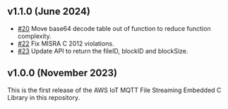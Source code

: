 ## v1.1.0 (June 2024)
 - [#20](https://github.com/aws/aws-iot-core-mqtt-file-streams-embedded-c/pull/20) Move base64 decode table out of function to reduce function complexity.
 - [#22](https://github.com/aws/aws-iot-core-mqtt-file-streams-embedded-c/pull/22) Fix MISRA C 2012 violations.
 - [#23](https://github.com/aws/aws-iot-core-mqtt-file-streams-embedded-c/pull/23) Update API to return the fileID, blockID and blockSize.

## v1.0.0 (November 2023)

This is the first release of the AWS IoT MQTT File Streaming Embedded C Library in this
repository.